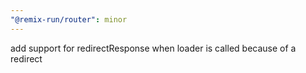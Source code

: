 ```yaml
---
"@remix-run/router": minor
---
```


add support for redirectResponse when loader is called because of a redirect
